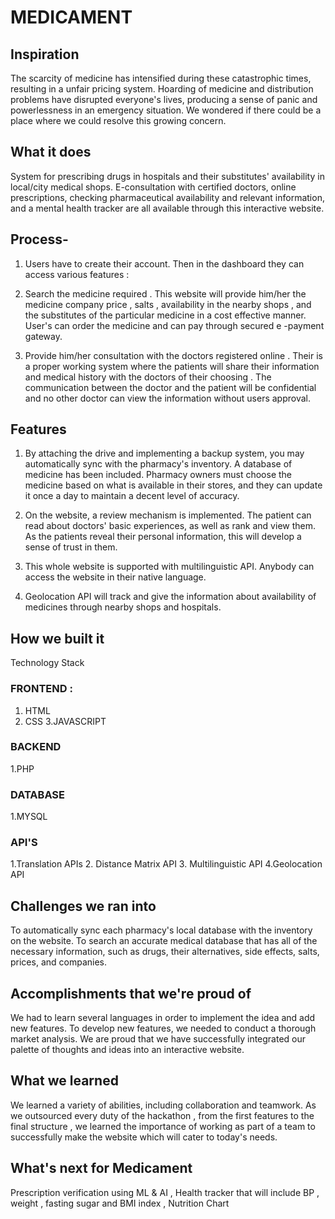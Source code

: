 # MEDICAMENT
## Inspiration
The scarcity of medicine has intensified during these catastrophic times, resulting in a unfair pricing system. Hoarding of medicine and distribution problems have disrupted everyone's lives, producing a sense of panic and powerlessness in an emergency situation. We wondered if there could be a place where we could resolve this growing concern.

## What it does
System for prescribing drugs in hospitals and their substitutes' availability in local/city medical shops. E-consultation with certified doctors, online prescriptions, checking pharmaceutical availability and relevant information, and a mental health tracker are all available through this interactive website. 

## Process-

1. Users have to create their account. Then in the dashboard they can access various features :

2. Search the medicine required . This website will provide him/her the medicine company price , salts , availability in the nearby shops , and the substitutes of the particular medicine in a cost effective manner. User's can order the medicine and can pay through secured e -payment gateway.

3. Provide him/her consultation with the doctors registered online . Their is a proper working system where the patients will share their information and medical history with the doctors of their choosing . The communication between the doctor and the patient will be confidential and no other doctor can view the information without users approval.

## Features
1. By attaching the drive and implementing a backup system, you may automatically sync with the pharmacy's inventory. A database of medicine has been included. Pharmacy owners must choose the medicine based on what is available in their stores, and they can update it once a day to maintain a decent level of accuracy.

2. On the website, a review mechanism is implemented. The patient can read about doctors' basic experiences, as well as rank and view them. As the patients reveal their personal information, this will develop a sense of trust in them.

3. This whole website is supported with multilinguistic API. Anybody can access the website in their native language.

4. Geolocation API will track and give the information about availability of medicines through nearby shops and hospitals.

## How we built it
Technology Stack 

### FRONTEND :
1. HTML
2. CSS
3.JAVASCRIPT

### BACKEND
1.PHP

### DATABASE
1.MYSQL

### API'S
1.Translation APIs
2. Distance Matrix API
3. Multilinguistic API 
4.Geolocation API

## Challenges we ran into
To automatically sync each pharmacy's local database with the inventory on the website. To search an accurate medical database that has all of the necessary information, such as drugs, their alternatives, side effects, salts, prices, and companies.

## Accomplishments that we're proud of
We had to learn several languages in order to implement the idea and add new features. To develop new features, we needed to conduct a thorough market analysis. We are proud that we have successfully integrated our palette of thoughts and ideas into an interactive website.

## What we learned
We learned a variety of abilities, including collaboration and teamwork. As we outsourced every duty of the hackathon , from the first features to the final structure , we learned the importance of working as part of a team to successfully make the website which will cater to today's needs.

## What's next for Medicament
Prescription verification using ML & AI , Health tracker that will include BP , weight , fasting sugar and BMI index , Nutrition Chart

